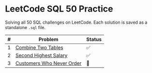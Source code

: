 # LeetCode SQL 50 Practice

Solving all 50 SQL challenges on LeetCode. Each solution is saved as a standalone `.sql` file.

| # | Problem | Status |
|---|---------|--------|
| 1 | [Combine Two Tables](https://leetcode.com/problems/combine-two-tables/) | ✅ |
| 2 | [Second Highest Salary](https://leetcode.com/problems/second-highest-salary/) | ✅ |
| 3 | [Customers Who Never Order](https://leetcode.com/problems/customers-who-never-order/) | 🔄 |
